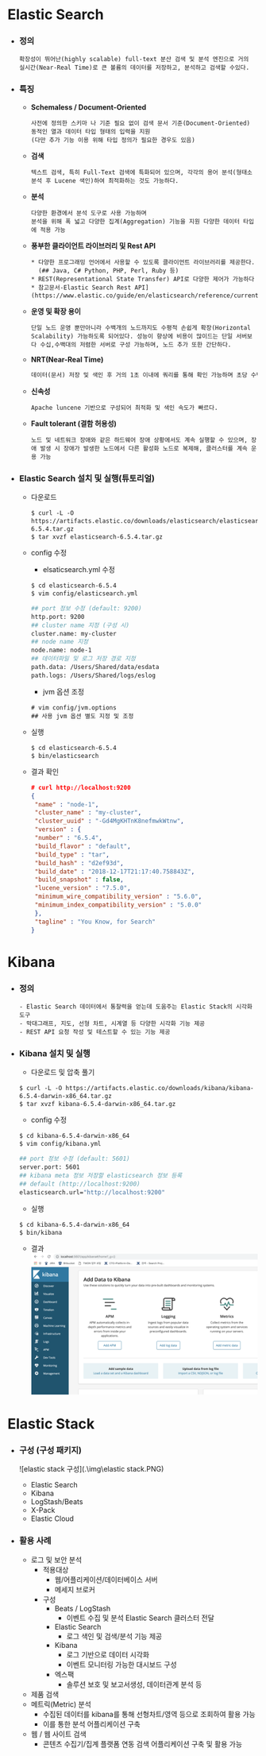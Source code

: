 # Elastic Search

- ### 정의
   ```
   확장성이 뛰어난(highly scalable) full-text 분산 검색 및 분석 엔진으로 거의 실시간(Near-Real Time)로 큰 볼륨의 데이터를 저장하고, 분석하고 검색할 수있다.
   ```

- ### 특징

  - **Schemaless / Document-Oriented**

    ```
    사전에 정의한 스키마 나 기준 필요 없이 검색 문서 기준(Document-Oriented) 동적인 열과 데이터 타입 형태의 입력을 지원
    (다만 추가 기능 이용 위해 타입 정의가 필요한 경우도 있음)
    ```

  - **검색**
    ```
    텍스트 검색, 특히 Full-Text 검색에 특화되어 있으며, 각각의 용어 분석(형태소 분석 후 Lucene 색인)하여 최적화하는 것도 가능하다.
    ```

  - **분석**

    ```
    다양한 환경에서 분석 도구로 사용 가능하며
    분석을 위해 폭 넓고 다양한 집계(Aggregation) 기능을 지원 다양한 데이터 타입에 적용 가능
    ```

  - **풍부한 클라이언트 라이브러리 및 Rest API**

    ```
    * 다양한 프로그래밍 언어에서 사용할 수 있도록 클라이언트 라이브러리를 제공한다.
      (## Java, C# Python, PHP, Perl, Ruby 등)
    * REST(Representational State Transfer) API로 다양한 제어가 가능하다
    * 참고문서-Elastic Search Rest API](https://www.elastic.co/guide/en/elasticsearch/reference/current/docs.html)
    ```

  - **운영 및 확장 용이**

    ```
    단일 노드 운영 뿐만아니라 수백개의 노드까지도 수평적 손쉽게 확장(Horizontal Scalability) 가능하도록 되어있다. 성능이 향상에 비용이 많이드는 단일 서버보다 수십,수백대의 저렴한 서버로 구성 가능하며, 노드 추가 또한 간단하다.
    ```

  - **NRT(Near-Real Time)**

    ```markdown
    데이터(문서) 저장 및 색인 후 거의 1초 이내에 쿼리를 통해 확인 가능하며 초당 수백~수천개의 도큐먼트 색인 생성하고 거의 실시간(Near-RealTime)으로 검색할 수 있다.
    ```

  - **신속성**

    ```
    Apache luncene 기반으로 구성되어 최적화 및 색인 속도가 빠르다.
    ```

  - **Fault tolerant (결함 허용성)**

    ```
    노드 및 네트워크 장애와 같은 하드웨어 장애 상황에서도 계속 실행할 수 있으며, 장애 발생 시 장애가 발생한 노드에서 다른 활성화 노드로 복제해, 클러스터를 계속 운용 가능
    ```


- ### Elastic Search 설치 및 실행(튜토리얼)

  - 다운로드

      ```shell
      $ curl -L -O https://artifacts.elastic.co/downloads/elasticsearch/elasticsearch-6.5.4.tar.gz
      $ tar xvzf elasticsearch-6.5.4.tar.gz
      ```

  - config 수정

      - elsaticsearch.yml 수정

      ```shell
      $ cd elasticsearch-6.5.4
      $ vim config/elasticsearch.yml
      ```
      ```bash
      ## port 정보 수정 (default: 9200)
      http.port: 9200
      ## cluster name 지정 (구성 시)
      cluster.name: my-cluster
      ## node name 지정
      node.name: node-1
      ## 데이터파일 및 로그 저장 경로 지정
      path.data: /Users/Shared/data/esdata
      path.logs: /Users/Shared/logs/eslog
      ```

      - jvm 옵션 조정

      ```shell
      # vim config/jvm.options
      ## 사용 jvm 옵션 별도 지정 및 조정
      ```

      

  - 실행 

      ```shell
      $ cd elasticsearch-6.5.4
      $ bin/elasticsearch
      ```

  - 결과 확인

       ```json
       # curl http://localhost:9200
       {
        "name" : "node-1",
        "cluster_name" : "my-cluster",
        "cluster_uuid" : "-Gd4MgKHTnK8nefmwkWtnw",
        "version" : {
        "number" : "6.5.4",
        "build_flavor" : "default",
        "build_type" : "tar",
        "build_hash" : "d2ef93d",
        "build_date" : "2018-12-17T21:17:40.758843Z",
        "build_snapshot" : false,
        "lucene_version" : "7.5.0",
        "minimum_wire_compatibility_version" : "5.6.0",
        "minimum_index_compatibility_version" : "5.0.0"
        },
        "tagline" : "You Know, for Search"
       }
       ```



# Kibana
- ### 정의
   ```
   - Elastic Search 데이터에서 통찰력을 얻는데 도움주는 Elastic Stack의 시각화 도구
   - 막대그래프, 지도, 선형 차트, 시계열 등 다양한 시각화 기능 제공
   - REST API 요청 작성 및 테스트할 수 있는 기능 제공
   ```

- ### Kibana 설치 및 실행
   - 다운로드 및 압축 풀기

   ```shell
   $ curl -L -O https://artifacts.elastic.co/downloads/kibana/kibana-6.5.4-darwin-x86_64.tar.gz
   $ tar xvzf kibana-6.5.4-darwin-x86_64.tar.gz
   ```
   - config 수정
   ```shell
   $ cd kibana-6.5.4-darwin-x86_64
   $ vim config/kibana.yml
   ```
   ```bash
   ## port 정보 수정 (default: 5601)
   server.port: 5601
   ## kibana meta 정보 저장할 elasticsearch 정보 등록
   ## default (http://localhost:9200)
   elasticsearch.url="http://localhost:9200"
   ```
   - 실행
   ```shell
   $ cd kibana-6.5.4-darwin-x86_64
   $ bin/kibana
   ```
   -  결과
     ![kibna 실행](.\img\kibana_run.png)

# Elastic Stack

- ### 구성 (구성 패키지)
  ![elastic stack 구성](.\img\elastic stack.PNG)
  - Elastic Search
  - Kibana
  - LogStash/Beats
  - X-Pack
  - Elastic Cloud

- ### 활용 사례 
  - 로그 및 보안 분석 
    - 적용대상 
      - 웹/어플리케이션/데이터베이스 서버 
      - 메세지 브로커
    - 구성 
      - Beats / LogStash
        - 이벤트 수집 및 분석 Elastic Search 클러스터 전달 
      - Elastic Search
        - 로그 색인 및 검색/분석 기능 제공 
      - Kibana
        - 로그 기반으로 데이터 시각화
        - 이벤트 모니터링 가능한 대시보드 구성 
      - 엑스팩 
        - 솔루션 보호 및 보고서생성,  데이터관계 분석 등
  - 제품 검색 
  - 메트릭(Metric) 분석 
    - 수집된 데이터를 kibana를 통해 선형차트/영역 등으로 조회하여 활용 가능
    - 이를 통한 분석 어플리케이션 구축
  - 웹 / 웹 사이트 검색
    - 콘텐츠 수집기/집계 플랫폼 연동 검색 어플리케이션 구축 및 활용 가능



